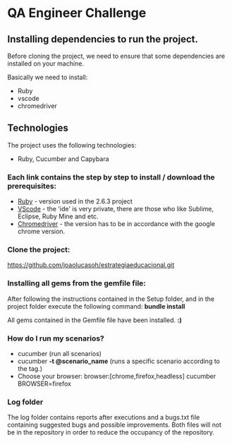 # QA Engineer Challenge

## Installing dependencies to run the project.

Before cloning the project, we need to ensure that some dependencies are installed on your machine.

Basically we need to install:

* Ruby
* vscode
* chromedriver

## Technologies
The project uses the following technologies:

* Ruby, Cucumber and Capybara

### Each link contains the step by step to install / download the prerequisites:

* [Ruby](https://www.ruby-lang.org/pt/documentation/installation/) - version used in the 2.6.3 project
* [VScode](https://code.visualstudio.com/) - the 'ide' is very private, there are those who like Sublime, Eclipse, Ruby Mine and etc.
* [Chromedriver](https://chromedriver.chromium.org/downloads) - the version has to be in accordance with the google chrome version.

### Clone the project:

https://github.com/joaolucasoh/estrategiaeducacional.git

### Installing all gems from the gemfile file:

After following the instructions contained in the Setup folder, and in the project folder execute the following command:
  <b>bundle install</b>

All gems contained in the Gemfile file have been installed. <b>:)</b>

### How do I run my scenarios?
* cucumber (run all scenarios)
* cucumber <b>-t @scenario_name</b> (runs a specific scenario according to the tag.)
* Choose your browser: browser:[chrome,firefox,headless] cucumber BROWSER=firefox

### Log folder

The log folder contains reports after executions and a bugs.txt file containing suggested bugs and possible improvements. Both files will not be in the repository in order to reduce the occupancy of the repository.

